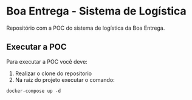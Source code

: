 # Boa Entrega - Sistema de Logística

Repositório com a POC do sistema de logística da Boa Entrega.

## Executar a POC
Para executar a POC você deve:
1. Realizar o clone do reposítorio
2. Na raiz do projeto executar o comando:
```
docker-compose up -d
```